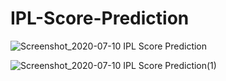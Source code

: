 # IPL-Score-Prediction


![Screenshot_2020-07-10 IPL Score Prediction](https://user-images.githubusercontent.com/46936479/87152344-269e0680-c2d3-11ea-8f47-947416c0ecb0.png)

![Screenshot_2020-07-10 IPL Score Prediction(1)](https://user-images.githubusercontent.com/46936479/87152546-8c8a8e00-c2d3-11ea-807f-ea8ca10b879b.png)


